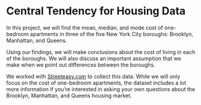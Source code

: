 # Central Tendency for Housing Data

In this project, we will find the mean, median, and mode cost of one-bedroom apartments in three of the five New York City boroughs: Brooklyn, Manhattan, and Queens.

Using our findings, we will make conclusions about the cost of living in each of the boroughs. We will also discuss an important assumption that we make when we point out differences between the boroughs.

We worked with [Streeteasy.com](https://streeteasy.com/) to collect this data. While we will only focus on the cost of one-bedroom apartments, the dataset includes a lot more information if you’re interested in asking your own questions about the Brooklyn, Manhattan, and Queens housing market.
